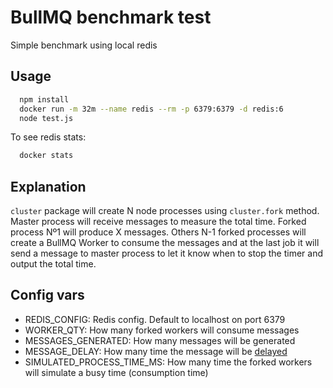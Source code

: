 # BullMQ benchmark test

Simple benchmark using local redis

## Usage

```bash
  npm install
  docker run -m 32m --name redis --rm -p 6379:6379 -d redis:6
  node test.js
```

To see redis stats:

```bash
  docker stats
```

## Explanation

`cluster` package will create N node processes using `cluster.fork` method. Master process will receive messages to measure the total time. Forked process Nº1 will produce X messages. Others N-1 forked processes will create a BullMQ Worker to consume the messages and at the last job it will send a message to master process to let it know when to stop the timer and output the total time.

## Config vars

- REDIS_CONFIG: Redis config. Default to localhost on port 6379
- WORKER_QTY: How many forked workers will consume messages
- MESSAGES_GENERATED: How many messages will be generated
- MESSAGE_DELAY: How many time the message will be [delayed](https://docs.bullmq.io/guide/jobs/delayed)
- SIMULATED_PROCESS_TIME_MS: How many time the forked workers will simulate a busy time (consumption time)
